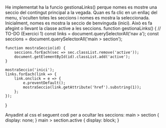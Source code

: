 He implementat ha la funcio gestionaLinks() perque nomes es mostre una seccio del contingut principal a la vegada. 
Quan es fa clic en un enllaç del menu, s'oculten totes les seccions i nomes es mostra la seleccionada. Inicialment, nomes es mostra la seccio de benvinguda (inici). 
Això es fa afegint o llevant la classe active a les seccions.
function gestionaLinks() {
    // TO-DO (Exercici 1)
    const links = document.querySelectorAll('nav a');
    const seccions = document.querySelectorAll('main > section');

    function mostraSeccio(id) {
        seccions.forEach(sec => sec.classList.remove('active'));
        document.getElementById(id).classList.add('active');
    }

    mostraSeccio('inici');
    links.forEach(link => {
        link.onclick = e => {
            e.preventDefault();
            mostraSeccio(link.getAttribute('href').substring(1));
        };
    });
}

Anyadint al css el seguent codi per a ocultar les seccions:
main > section { display: none; }
main > section.active { display: block; }
